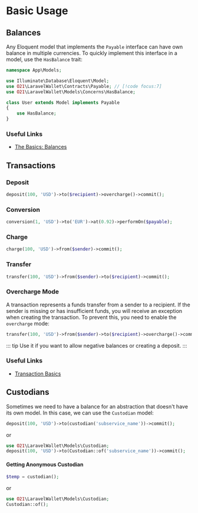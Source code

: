 # Basic Usage

## Balances
Any Eloquent model that implements the `Payable` interface can have own balance in multiple currencies.
To quickly implement this interface in a model, use the `HasBalance` trait:

```php
namespace App\Models;

use Illuminate\Database\Eloquent\Model;
use O21\LaravelWallet\Contracts\Payable; // [!code focus:7]
use O21\LaravelWallet\Models\Concerns\HasBalance;

class User extends Model implements Payable
{
    use HasBalance;
}
```

### Useful Links
- [The Basics: Balances](./balances.md)

## Transactions

### Deposit
```php
deposit(100, 'USD')->to($recipient)->overcharge()->commit();
```

### Conversion
```php
conversion(1, 'USD')->to('EUR')->at(0.92)->performOn($payable);
```

### Charge
```php
charge(100, 'USD')->from($sender)->commit();
```

### Transfer
```php
transfer(100, 'USD')->from($sender)->to($recipient)->commit();
```

### Overcharge Mode
A transaction represents a funds transfer from a sender to a recipient.
If the sender is missing or has insufficient funds, you will receive an exception when creating the transaction. 
To prevent this, you need to enable the `overcharge` mode:
```php
transfer(100, 'USD')->from($sender)->to($recipient)->overcharge()->commit();
```
::: tip
Use it if you want to allow negative balances or creating a deposit.
:::

### Useful Links
- [Transaction Basics](./transactions.md)

## Custodians
Sometimes we need to have a balance for an abstraction that doesn't have its own model.
In this case, we can use the `Custodian` model:

```php
deposit(100, 'USD')->to(custodian('subservice_name'))->commit();
```
or
```php
use O21\LaravelWallet\Models\Custodian;
deposit(100, 'USD')->to(Custodian::of('subservice_name'))->commit();
```

#### Getting Anonymous Custodian
```php
$temp = custodian();
```
or 
```php
use O21\LaravelWallet\Models\Custodian;
Custodian::of();
```
